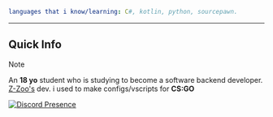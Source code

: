 ```yaml
languages that i know/learning: C#, kotlin, python, sourcepawn.
```
---

## Quick Info
> [!NOTE]
> An **18 yo** student who is studying to become a software backend developer.
> [Z-Zoo's](https://discord.gg/bAWmWNSaXX) dev.
> i used to make configs/vscripts for **CS:GO**



[![Discord Presence](https://lanyard.cnrad.dev/api/1041292965483651102)](https://discord.com/users/1041292965483651102)


